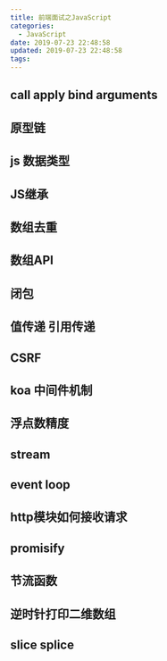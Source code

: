```yaml
---
title: 前端面试之JavaScript
categories:
  - JavaScript
date: 2019-07-23 22:48:58
updated: 2019-07-23 22:48:58
tags:
---
```

## call apply bind arguments
## 原型链
## js 数据类型
## JS继承
## 数组去重
## 数组API
## 闭包
## 值传递 引用传递
## CSRF
## koa 中间件机制
## 浮点数精度
## stream
## event loop
## http模块如何接收请求
## promisify
## 节流函数
## 逆时针打印二维数组
## slice splice

